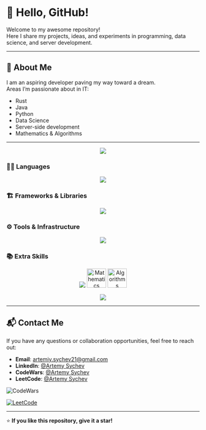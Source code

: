 # 👋 Hello, GitHub!

Welcome to my awesome repository!  
Here I share my projects, ideas, and experiments in programming, data science, and server development.

---

## 🚀 About Me

I am an aspiring developer paving my way toward a dream.  
Areas I’m passionate about in IT:

- Rust
- Java
- Python
- Data Science
- Server-side development
- Mathematics & Algorithms

---

<p align="center">
  <img src="https://capsule-render.vercel.app/api?type=waving&color=gradient&height=100&section=header&text=⚡%20My%20Tech%20Stack%20⚡&fontSize=32&fontAlignY=35&animation=twinkling"/>
</p>

### 🧑‍💻 Languages
<p align="center">
  <img src="https://skillicons.dev/icons?i=rust,python,java,c,cpp,cs&perline=6" />
</p>

### 🏗 Frameworks & Libraries
<p align="center">
  <img src="https://skillicons.dev/icons?i=django,fastapi,diesel,rocket&perline=6" />
</p>

### ⚙️ Tools & Infrastructure
<p align="center">
  <img src="https://skillicons.dev/icons?i=docker,linux,windows,git,github&perline=6" />
</p>

### 📚 Extra Skills  

<p align="center">
  <img src="https://skillicons.dev/icons?i=postgresql,kubernetes" />
  <img src="https://img.icons8.com/external-flat-juicy-fish/60/000000/external-math-mathematics-flat-flat-juicy-fish.png" width="50" title="Mathematics" />
  <img src="https://img.icons8.com/external-flat-juicy-fish/60/000000/external-graph-algorithms-and-data-structures-flat-flat-juicy-fish.png" width="50" title="Algorithms" />
</p>


<p align="center">
  <img src="https://capsule-render.vercel.app/api?type=waving&color=gradient&height=100&section=footer"/>
</p>

---


## 📬 Contact Me

If you have any questions or collaboration opportunities, feel free to reach out:

- **Email**: artemiy.sychev21@gmail.com  
- **LinkedIn**: [@Artemy Sychev](https://www.linkedin.com/in/artemy-sychev-803465207/)  
- **CodeWars**: [@Artemy Sychev](https://www.codewars.com/users/Artemy%20Sychev)  
- **LeetCode**: [@Artemy Sychev](https://leetcode.com/artemiy-228/)  

![CodeWars](https://www.codewars.com/users/Artemy%20Sychev/badges/large)  

[![LeetCode](https://leetcode-stats-six.vercel.app/?username=artemiy-228&theme=dark)](https://leetcode.com/artemiy-228/)  

---

⭐ **If you like this repository, give it a star!**
